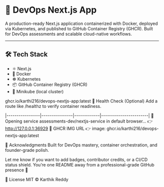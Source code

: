 # 🚀 DevOps Next.js App

A production-ready Next.js application containerized with Docker, deployed via Kubernetes, and published to GitHub Container Registry (GHCR). Built for DevOps assessments and scalable cloud-native workflows.

---

## 🛠️ Tech Stack

- ⚛️ Next.js
- 🐳 Docker
- ☸️ Kubernetes
- 📦 GitHub Container Registry (GHCR)
- 🧪 Minikube (local cluster)

ghcr.io/karthi216/devops-nextjs-app:latest
🧠 Health Check (Optional)
Add a route like /healthz to verify container readiness.

|-----------------|----------------|-------------|------------------------|
🎉  Opening service assessments-dev/nextjs-service in default browser...
👉  http://127.0.0.1:36929
🎉 GHCR IMG URL
👉 image: ghcr.io/karthi216/devops-nextjs-app:latest

🙌 Acknowledgments
Built for DevOps mastery, container orchestration, and founder-grade polish.

Let me know if you want to add badges, contributor credits, or a CI/CD status shield. You’re one README away from a professional-grade GitHub presence 💪

📜 License
MIT © Karthik Reddy
